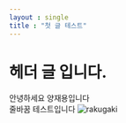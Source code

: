 ```yaml
---
layout : single
title : "첫 글 테스트"
---
```


# 헤더 글 입니다.

안녕하세요 양재용입니다  
줄바꿈 테스트입니다
![rakugaki]({{site.url}}/_images/rakugaki.jpg)